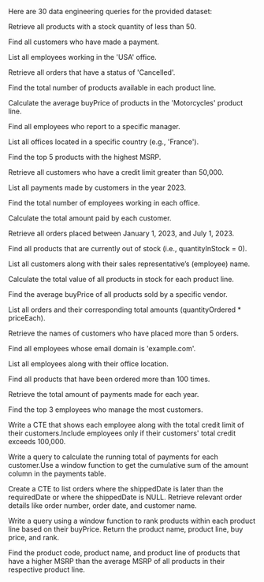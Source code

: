 Here are 30  data engineering queries for the provided dataset:


Retrieve all products with a stock quantity of less than 50.

Find all customers who have made a payment.

List all employees working in the 'USA' office.

Retrieve all orders that have a status of 'Cancelled'.

Find the total number of products available in each product line.

Calculate the average buyPrice of products in the 'Motorcycles' product line.

Find all employees who report to a specific manager.

List all offices located in a specific country (e.g., 'France').

Find the top 5 products with the highest MSRP.

Retrieve all customers who have a credit limit greater than 50,000.

List all payments made by customers in the year 2023.

Find the total number of employees working in each office.

Calculate the total amount paid by each customer.

Retrieve all orders placed between January 1, 2023, and July 1, 2023.

Find all products that are currently out of stock (i.e., quantityInStock = 0).

List all customers along with their sales representative’s (employee) name.

Calculate the total value of all products in stock for each product line.

Find the average buyPrice of all products sold by a specific vendor.

List all orders and their corresponding total amounts (quantityOrdered * priceEach).

Retrieve the names of customers who have placed more than 5 orders.

Find all employees whose email domain is 'example.com'.

List all employees along with their office location.

Find all products that have been ordered more than 100 times.

Retrieve the total amount of payments made for each year.

Find the top 3 employees who manage the most customers.

Write a CTE that shows each employee along with the total credit limit of their customers.Include employees only if their customers' total credit exceeds 100,000.

Write a query to calculate the running total of payments for each customer.Use a window function to get the cumulative sum of the amount column in the payments table.

Create a CTE to list orders where the shippedDate is later than the requiredDate or where the shippedDate is NULL. Retrieve relevant order details like order number, order date, and customer name.

Write a query using a window function to rank products within each product line based on their buyPrice. Return the product name, product line, buy price, and rank.

Find the product code, product name, and product line of products that have a higher MSRP than the average MSRP of all products in their respective product line.
